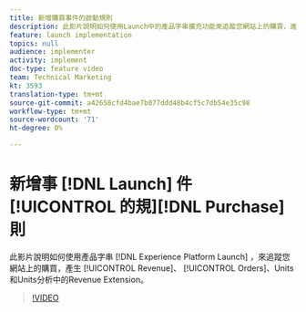 ```yaml
---
title: 新增購買事件的啟動規則
description: 此影片說明如何使用Launch中的產品字串擴充功能來追蹤您網站上的購買，進而在分析中產生「收入」、「訂購」和「件數」度量。
feature: launch implementation
topics: null
audience: implementer
activity: implement
doc-type: feature video
team: Technical Marketing
kt: 3593
translation-type: tm+mt
source-git-commit: a42658cfd4bae7b077ddd48b4cf5c7db54e35c98
workflow-type: tm+mt
source-wordcount: '71'
ht-degree: 0%

---
```



# 新增事 [!DNL Launch] 件 [!UICONTROL 的規][!DNL Purchase] 則

此影片說明如何使用產品字串 [!DNL Experience Platform Launch] ，來追蹤您網站上的購買，產生 [!UICONTROL Revenue]、 [!UICONTROL Orders]、Units  和Units分析中的Revenue Extension。

>[!VIDEO](https://video.tv.adobe.com/v/28766/?quality=12)
